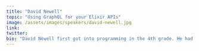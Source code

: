 ```yaml
---
title: "David Newell"
topic: "Using GraphQL for your Elixir APIs"
image: /assets/images/speakers/david-newell.jpg
link:
twitter:
bio: "David Newell first got into programming in the 4th grade. He had the opportunity to build a robot out of LEGOs and learned how to make the robot move through code. Since that experience, David has been continuously learning more about software and programming languages. Over the decades, he's has written some truly horrifying code, culminating an adding a macro system to JavaScript. This work has given a better appreciation of the work that goes into making an elegant language like Elixir."
---
```


